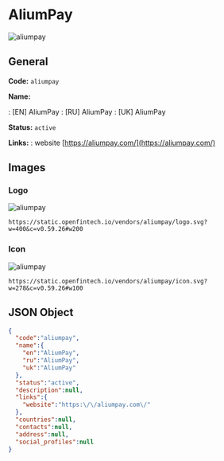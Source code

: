 
# AliumPay 
![aliumpay](https://static.openfintech.io/vendors/aliumpay/logo.svg?w=400&c=v0.59.26#w200)  

## General 
 
**Code:** `aliumpay` 
 
**Name:** 
 
:	[EN] AliumPay 
:	[RU] AliumPay 
:	[UK] AliumPay 
 
**Status:** `active` 
 
**Links:** 
: website [https://aliumpay.com/](https://aliumpay.com/) 
 

## Images 

### Logo 
 
![aliumpay](https://static.openfintech.io/vendors/aliumpay/logo.svg?w=400&c=v0.59.26#w200)  

```
https://static.openfintech.io/vendors/aliumpay/logo.svg?w=400&c=v0.59.26#w200
```  

### Icon 
 
![aliumpay](https://static.openfintech.io/vendors/aliumpay/icon.svg?w=278&c=v0.59.26#w100)  

```
https://static.openfintech.io/vendors/aliumpay/icon.svg?w=278&c=v0.59.26#w100
```  

## JSON Object 

```json
{
  "code":"aliumpay",
  "name":{
    "en":"AliumPay",
    "ru":"AliumPay",
    "uk":"AliumPay"
  },
  "status":"active",
  "description":null,
  "links":{
    "website":"https:\/\/aliumpay.com\/"
  },
  "countries":null,
  "contacts":null,
  "address":null,
  "social_profiles":null
}
```  
